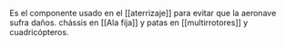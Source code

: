 Es el componente usado en el [[aterrizaje]] para evitar que la aeronave sufra daños. chássis en [[Ala fija]] y patas en [[multirrotores]] y cuadricópteros.